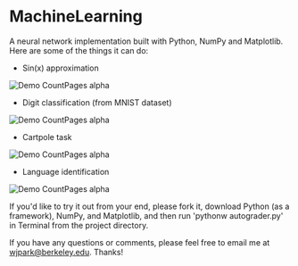 # MachineLearning
A neural network implementation built with Python, NumPy and Matplotlib. Here are some of the things it can do:

- Sin(x) approximation

![Demo CountPages alpha](https://j.gifs.com/9QX35z.gif)

- Digit classification (from MNIST dataset)

![Demo CountPages alpha](https://j.gifs.com/9QX35z.gif)

- Cartpole task

![Demo CountPages alpha](https://j.gifs.com/Q0LA4G.gif)

- Language identification

![Demo CountPages alpha](https://j.gifs.com/9QX35z.gif)

If you'd like to try it out from your end, please fork it, download Python (as a framework), NumPy, and Matplotlib, and then run 'pythonw autograder.py' in Terminal from the project directory.

If you have any questions or comments, please feel free to email me at wjpark@berkeley.edu. Thanks!
